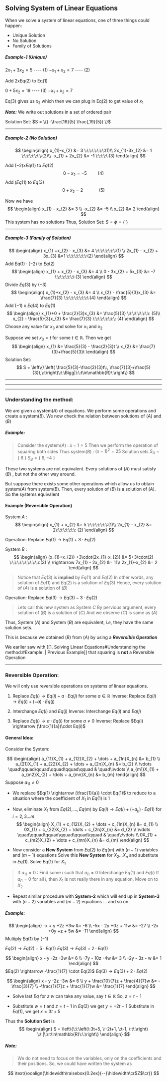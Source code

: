 ## Solving System of Linear Equations

When we solve a system of linear equations, one of three things could happen:
- Unique Solution
- No Solution
- Family of Solutions

##### Example-1 (Unique)

$2x_{1} + 3x_{2} = 5$             ---- $(1)$
$-x_{1}+x_{2} = 7$              ---- $(2)$

Add $2$xEq$(2)$ to Eq$(1)$

$0 + 5x_{2} = 19$              ---- $(3)$
$-x_{1}+x_{2}=7$ 

Eq$(3)$ gives us $x_{2}$  which then we can plug in Eq$(2)$ to get value of $x_{1}$

***Note:*** We write out solutions in a set of ordered pair

Solution Set: $S = \{( -\frac{16}{5} \frac{,19}{5}) \}$

--------------

##### Example-2 (No Solution)

$$
\begin{align}
x_{1}-x_{2} &= 3  \:\:\:\:\:\:\:\:(1)\\
2x_{1}-3x_{2} &= 1  \:\:\:\:\:\:\:\:(2)\\
-x_{1} + 2x_{2} &= -1 \:\:\:\:\:(3)
\end{align}
$$

Add $(-2)$x$Eq(1)$ to $Eq(2)$
$$
0-x_{2} = -5 \:\:\:\:\:\:\:\:\:(4)
$$
Add $(Eq(1)$ to $Eq(3)$
$$
0+x_{2}=2 \:\:\:\:\:\:\:\:\:\:\:\:\:(5)
$$

Now we have
$$
\begin{align}
x_{1} - x_{2} &= 3 \\
-x_{2} &= -5 \\
x_{2} &= 2
\end{align}
$$
This system has no solutions
Thus,
Solution Set: $S = \phi = \{\:\}$

----------------

##### Example-3 (Family of Solution)

$$
\begin{align}
x_{1} +x_{2} - x_{3} &= 4 \:\:\:\:\:\:\:\:(1) \\
2x_{1} - x_{2} + 3x_{3} &=1 \:\:\:\:\:\:\:\:(2)
\end{align}
$$
Add $Eq(1) \cdot (-2)$  to  $Eq(2)$
$$
\begin{align}
x_{1} + x_{2} - x_{3} &= 4 \\
0 - 3x_{2} + 5x_{3} &= -7 \:\:\:\:\:\:\:\:(3)
\end{align}
$$
Divide $Eq(3)$  by  $(-3)$
$$
\begin{align}
x_{1}+x_{2} - x_{3} &= 4 \\
x_{2} - \frac{5}{3}x_{3} &= \frac{7}{3} \:\:\:\:\:\:\:\:\:\:(4)
\end{align}
$$
Add $(-1)$ x $Eq(4)$  to  $Eq(1)$
$$
\begin{align}
x_{1}+0 + \frac{2}{3}x_{3} &= \frac{5}{3} \:\:\:\:\:\:\:\:\: (5)\\
x_{2} - \frac{5}{3}x_{3} &= \frac{7}{3} \:\:\:\:\:\:\:\:\: (4)
\end{align}
$$
Choose any value for  $x_{3}$  and solve for  $x_{1}$  and $x_{2}$

Suppose we set $x_{3}=t$  for some $t \in \mathbb{R}$.  Then we get
$$
\begin{align}
x_{1} &= \frac{5}{3} - \frac{2}{3}t  \\
x_{2} &= \frac{7}{3}+\frac{5}{3}t
\end{align}
$$
Solution Set:
$$
S = \left\{\:\left( \frac{5}{3}-\frac{2}{3}t\:, \frac{7}{3}+\frac{5}{3}t,\:t\right)\:\:\Bigg|\:\:t\in\mathbb{R}\:\right\}
$$

----------------








----


----

### Understanding the method:

We are given a system$(A)$ of equations. We perform some operations and create a system$(B)$.
We now check the relation between solutions of $(A)$ and $(B)$

##### Example:
>Consider the system$(A)$ : $x-1=5$
>Then we perform the operation of squaring both sides
>Thus system$(B)$ : $(x-1)^{2} = 25$
>Solution sets
>$S_{A} = \{\:6\:\}$
>$S_{B} = \{\:6,-4\:\}$

These two systems are not equivalent. Every solutions of $(A)$ must satisfy $(B)$ , but not the other way around.

But suppose there exists some other operations which allow us to obtain system$(A)$ from system$(B)$.  Then, every solution of $(B)$ is a solution of $(A)$.
So the systems equivalent

#### Example (Reversible Operation)

System $A$ :
$$
\begin{align}
x_{1} + x_{2} &= 5  \:\:\:\:\:\:\:\:(1)\\
2x_{1} - x_{2} &= 2\:\:\:\:\:\:\:\: (2)
\end{align}
$$

Operation:  Replace $Eq(1) \rightarrow Eq(1)+3\cdot Eq(2)$

System $B$ :
$$
\begin{align}
(x_{1}+x_{2}) +3\cdot(2x_{1}-x_{2}) &= 5+3\cdot(2) \:\:\:\:\:\:\:\:\:\:\:\:(3) \\
\rightarrow 7x_{1} - 2x_{2} &= 11\\
2x_{1}-x_{2} &= 2 
\end{align}
$$

>Notice that $Eq(3)$ is **implied** by $Eq(1)$ and $Eq(2)$
>In other words, any solution of $Eq(1)$ and $Eq(2)$ is a solution of $Eq(3)$
>Hence, every solution of $(A)$ is a solution of $(B)$

Operation: Replace $Eq(3) \rightarrow Eq(3)-3\cdot Eq(2)$

>Lets call this new system as System $C$
>By pervious argument, every solution of $(B)$ is a solution of $(C)$
>And we observe $(C)$ is same as $(A)$ 

Thus, System $(A)$  and System $(B)$  are equivalent, $i.e$, they have the same solution sets.

This is because we obtained $(B)$ from $(A)$ by using a ***Reversible Operation***

We earlier saw with [[1. Solving Linear Equations#Understanding the method:#Example: | Previous Example]]  that squaring is **not** a Reversible Operation

----------

### Reversible Operation:

We will only use reversible operations on systems of linear equations.

1. Replace $Eq(i) \rightarrow Eq(i) + a \cdot Eq(j)$  for some $a \in \mathbb{R}$
     Inverse:  Replace $Eq(i) \rightarrow Eq(i) + (-a)\cdot Eq(j)$

2.  Interchange $Eq(i)$  and  $Eq(j)$
	  Inverse: Interchange $Eq(i)$  and  $Eq(j)$

3. Replace $Eq(i) \rightarrow a\cdot Eq(i)$   for some  $a \neq 0$
	 Inverse: Replace $Eq(i) \rightarrow (\frac{1}{a})\cdot Eq(i)$
   
#### General Idea:

Consider the System:

$$
\begin{align}
a_{11}X_{1} + a_{12}X_{2} + \dots + a_{1n}X_{n} &= b_{1} \\
a_{21}X_{1} + a_{22}X_{2} + \dots + a_{2n}X_{n} &= b_{2} \\
\vdots \quad\qquad\qquad\qquad\qquad\qquad & \quad\:\vdots \\
a_{m1}X_{1} + a_{m2}X_{2} + \dots + a_{mn}X_{n} &= b_{m}
\end{align} 
$$
Suppose $a_{11} \neq 0$

- We replace $Eq(1) \rightarrow (\frac{1}{a}) \cdot Eq(1)$  to reduce to a situation where the coefficient of $X_{1}$ in $Eq(1)$ is $1$ 

- Now, eliminate $X_{1}$ from $Eq(2),\dots,Eq(m)$ by
  $Eq(i) \rightarrow Eq(i) + (-a_{j_{1}})\cdot Eq(1)$
  for $i = 2,3 \dots m$
$$
\begin{align}
X_{1} + c_{12}X_{2} + \dots + c_{1n}X_{n} &= d_{1} \\
0X_{1} + c_{22}X_{2} + \dots + c_{2n}X_{n} &= d_{2} \\
\vdots \quad\qquad\qquad\qquad\qquad\qquad & \quad\:\vdots \\
0X_{1} + c_{m2}X_{2} + \dots + c_{mn}X_{n} &= d_{m}
\end{align} 
$$

- Now consider a **New System** from $Eq(2)$ to $Eq(m)$ with $(n-1)$ variables and $(m-1)$ equations
  Solve this **New System** for $X_{2}\dots X_{n}$ and substitute in $Eq(1)$. 
  Solve $Eq(1)$ for $X_{1}$

> If $a_{11} = 0$ :
> Find some $i$ such that $a_{i1} \neq 0$
> Interchange $Eq(1)$  and  $Eq(i)$
> If $a_{i1} = 0$ for all $i$, then $X_{1}$ is not really there in any equation, Move on to $X_{2}$

- Repeat similar procedure with **System-2** which will end up in **System-3** with $(n-2)$ variables and $(m-2)$ equations $\dots$ and so on.

##### Example:
$$
\begin{align}
-x + y +2z +3w &= -6 \\
-5x - 2y +0z + 11w &= -27 \\
-2x +0y +z + 5w &= -11
\end{align}
$$
Multiply $Eq(1)$ by $(-1)$

$Eq(2) \rightarrow Eq(2) + 5\cdot Eq(1)$
$Eq(3) \rightarrow Eq(3) + 2\cdot Eq(1)$

$$
\begin{align}
x  - y -2z -3w &= 6 \\
-7y - 10z -4w &= 3  \\
-2y - 3z - w &= 1
\end{align}
$$
$Eq(2) \rightarrow -\frac{1}{7} \cdot Eq(2)$
$Eq(3) \rightarrow Eq(3) +2\cdot Eq(2)$

$$
\begin{align}
x - y -2z -3w &= 6 \\
y + \frac{10}{7}z + \frac{4}{7}w &= -\frac{3}{7} \\
-\frac{1}{7}z + \frac{1}{7}w &= \frac{1}{7}
\end{align}
$$
- Solve last $Eq$ for $z$
  $w$ can take any value, say $t \in \mathbb{R}$
  So, $z = t-1$

- Substitute $w=t$ and $z=t-1$ in $Eq(2)$ we get $y = -2t+1$
  Substitute in $Eq(1)$, we get $x=3t+5$

Thus the **Solution Set** is
$$
\begin{align}
S = \left\{\:\:\left(\:3t+5, \:-2t+1, \:t-1, \:t\:\right) \:\:|\:\:t\in\mathbb{R}\:\:\right\}
\end{align}
$$

##### *Note:*
> We do not need to focus on the variables, only on the coefficients and their positions.
> So, we could have written the system as

$$
\text{\ooalign{\hidewidth\raisebox{0.2ex}{--}\hidewidth\cr$Z$\cr}}  
$$